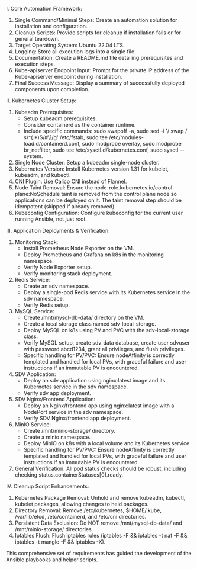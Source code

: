 I. Core Automation Framework:
   1. Single Command/Minimal Steps: Create an automation solution for installation and configuration.
   2. Cleanup Scripts: Provide scripts for cleanup if installation fails or for general teardown.
   3. Target Operating System: Ubuntu 22.04 LTS.
   4. Logging: Store all execution logs into a single file.
   5. Documentation: Create a README.md file detailing prerequisites and execution steps.
   6. Kube-apiserver Endpoint Input: Prompt for the private IP address of the Kube-apiserver endpoint during installation.
   7. Final Success Message: Display a summary of successfully deployed components upon completion.

  II. Kubernetes Cluster Setup:
   1. Kubeadm Prerequisites:
       * Setup kubeadm prerequisites.
       * Consider containerd as the container runtime.
       * Include specific commands: sudo swapoff -a, sudo sed -i '/ swap / s/^\(.*\)$/#\1/g' /etc/fstab, sudo tee
         /etc/modules-load.d/containerd.conf, sudo modprobe overlay, sudo modprobe br_netfilter, sudo tee /etc/sysctl.d/kubernetes.conf, sudo
         sysctl --system.
   2. Single Node Cluster: Setup a kubeadm single-node cluster.
   3. Kubernetes Version: Install Kubernetes version 1.31 for kubelet, kubeadm, and kubectl.
   4. CNI Plugin: Use Calico CNI instead of Flannel.
   5. Node Taint Removal: Ensure the node-role.kubernetes.io/control-plane:NoSchedule taint is removed from the control plane node so
      applications can be deployed on it. The taint removal step should be idempotent (skipped if already removed).
   6. Kubeconfig Configuration: Configure kubeconfig for the current user running Ansible, not just root.

  III. Application Deployments & Verification:
   1. Monitoring Stack:
       * Install Prometheus Node Exporter on the VM.
       * Deploy Prometheus and Grafana on k8s in the monitoring namespace.
       * Verify Node Exporter setup.
       * Verify monitoring stack deployment.
   2. Redis Service:
       * Create an sdv namespace.
       * Deploy a single-pod Redis service with its Kubernetes service in the sdv namespace.
       * Verify Redis setup.
   3. MySQL Service:
       * Create /mnt/mysql-db-data/ directory on the VM.
       * Create a local storage class named sdv-local-storage.
       * Deploy MySQL on k8s using PV and PVC with the sdv-local-storage class.
       * Verify MySQL setup, create sdv_data database, create user sdvuser with password abcd1234, grant all privileges, and flush privileges.
       * Specific handling for PV/PVC: Ensure nodeAffinity is correctly templated and handled for local PVs, with graceful failure and user
         instructions if an immutable PV is encountered.
   4. SDV Application:
       * Deploy an sdv application using nginx:latest image and its Kubernetes service in the sdv namespace.
       * Verify sdv app deployment.
   5. SDV Nginx/Frontend Application:
       * Deploy an Nginx/frontend app using nginx:latest image with a NodePort service in the sdv namespace.
       * Verify SDV Nginx/frontend app deployment.
   6. MinIO Service:
       * Create /mnt/minio-storage/ directory.
       * Create a minio namespace.
       * Deploy MinIO on k8s with a local volume and its Kubernetes service.
       * Specific handling for PV/PVC: Ensure nodeAffinity is correctly templated and handled for local PVs, with graceful failure and user
         instructions if an immutable PV is encountered.
   7. General Verification: All pod status checks should be robust, including checking status.containerStatuses[0].ready.

  IV. Cleanup Script Enhancements:
   1. Kubernetes Package Removal: Unhold and remove kubeadm, kubectl, kubelet packages, allowing changes to held packages.
   2. Directory Removal: Remove /etc/kubernetes, $HOME/.kube, /var/lib/etcd, /etc/containerd, and /etc/cni directories.
   3. Persistent Data Exclusion: Do NOT remove /mnt/mysql-db-data/ and /mnt/minio-storage/ directories.
   4. Iptables Flush: Flush iptables rules (iptables -F && iptables -t nat -F && iptables -t mangle -F && iptables -X).

  This comprehensive set of requirements has guided the development of the Ansible playbooks and helper scripts.